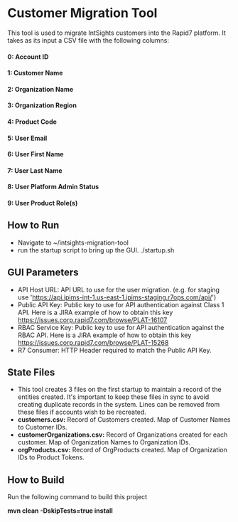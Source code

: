 # Customer Migration Tool 
This tool is used to migrate IntSights customers into the Rapid7 platform. It takes as its input a CSV file with the following columns: 
#### 0: Account ID
#### 1: Customer Name
#### 2: Organization Name
#### 3: Organization Region
#### 4: Product Code
#### 5: User Email
#### 6: User First Name
#### 7: User Last Name
#### 8: User Platform Admin Status
#### 9: User Product Role(s)

## How to Run
- Navigate to ~/intsights-migration-tool
- run the startup script to bring up the GUI. ./startup.sh

## GUI Parameters
- API Host URL: API URL to use for the user migration. (e.g. for staging use 'https://api.ipims-int-1.us-east-1.ipims-staging.r7ops.com/api/')
- Public API Key: Public key to use for API authentication against Class 1 API. Here is a JIRA example of how to obtain this key https://issues.corp.rapid7.com/browse/PLAT-16107
- RBAC Service Key: Public key to use for API authentication against the RBAC API. Here is a JIRA example of how to obtain this key https://issues.corp.rapid7.com/browse/PLAT-15268
- R7 Consumer: HTTP Header required to match the Public API Key.

## State Files
- This tool creates 3 files on the first startup to maintain a record of the entities created. 
It's important to keep these files in sync to avoid creating duplicate records in the system. Lines can be removed from these files if accounts wish to be recreated. 
- **customers.csv:** Record of Customers created. Map of Customer Names to Customer IDs. 
- **customerOrganizations.csv:** Record of Organizations created for each customer. Map of Organization Names to Organization IDs. 
- **orgProducts.csv:** Record of OrgProducts created. Map of Organization IDs to Product Tokens. 


## How to Build
Run the following command to build this project

**mvn clean -DskipTests=true install**